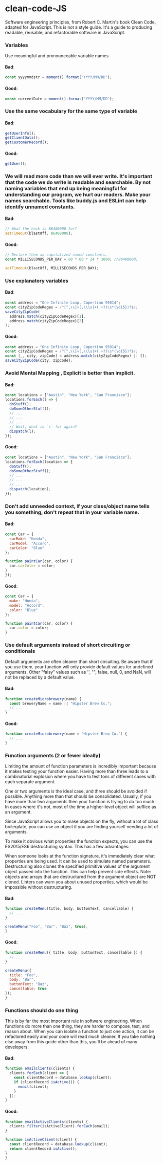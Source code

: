 # clean-code-JS
Software engineering principles, from Robert C. Martin's book Clean Code, adapted for JavaScript. This is not a style guide. It's a guide to producing readable, reusable, and refactorable software in JavaScript.


### Variables
Use meaningful and pronounceable variable names

#### Bad:
```javascript
const yyyymmdstr = moment().format("YYYY/MM/DD");
```
#### Good:
```javascript
const currentDate = moment().format("YYYY/MM/DD");
```

### Use the same vocabulary for the same type of variable

#### Bad:
```javascript
getUserInfo();
getClientData();
getCustomerRecord();
```
#### Good:
```javascript
getUser();
```

### We will read more code than we will ever write. It's important that the code we do write is readable and searchable. By not naming variables that end up being meaningful for understanding our program, we hurt our readers. Make your names searchable. Tools like buddy.js and ESLint can help identify unnamed constants.

#### Bad:
```javascript
// What the heck is 86400000 for?
setTimeout(blastOff, 86400000);
```
#### Good:
```javascript
// Declare them as capitalized named constants.
const MILLISECONDS_PER_DAY = 60 * 60 * 24 * 1000; //86400000;

setTimeout(blastOff, MILLISECONDS_PER_DAY);
```


### Use explanatory variables

#### Bad:
```javascript
const address = "One Infinite Loop, Cupertino 95014";
const cityZipCodeRegex = /^[^,\\]+[,\\\s]+(.+?)\s*(\d{5})?$/;
saveCityZipCode(
  address.match(cityZipCodeRegex)[1],
  address.match(cityZipCodeRegex)[2]
);
```
#### Good:
```javascript
const address = "One Infinite Loop, Cupertino 95014";
const cityZipCodeRegex = /^[^,\\]+[,\\\s]+(.+?)\s*(\d{5})?$/;
const [_, city, zipCode] = address.match(cityZipCodeRegex) || [];
saveCityZipCode(city, zipCode);
```



### Avoid Mental Mapping , Explicit is better than implicit.

#### Bad:
```javascript
const locations = ["Austin", "New York", "San Francisco"];
locations.forEach(l => {
  doStuff();
  doSomeOtherStuff();
  // ...
  // ...
  // ...
  // Wait, what is `l` for again?
  dispatch(l);
});
```
#### Good:
```javascript
const locations = ["Austin", "New York", "San Francisco"];
locations.forEach(location => {
  doStuff();
  doSomeOtherStuff();
  // ...
  // ...
  // ...
  dispatch(location);
});
```


### Don't add unneeded context, If your class/object name tells you something, don't repeat that in your variable name.

#### Bad:
```javascript
const Car = {
  carMake: "Honda",
  carModel: "Accord",
  carColor: "Blue"
};

function paintCar(car, color) {
  car.carColor = color;
}
});
```
#### Good:
```javascript
const Car = {
  make: "Honda",
  model: "Accord",
  color: "Blue"
};

function paintCar(car, color) {
  car.color = color;
}
```

### Use default arguments instead of short circuiting or conditionals
Default arguments are often cleaner than short circuiting. Be aware that if you use them, your function will only provide default values for undefined arguments. Other "falsy" values such as '', "", false, null, 0, and NaN, will not be replaced by a default value.

#### Bad:
```javascript
function createMicrobrewery(name) {
  const breweryName = name || "Hipster Brew Co.";
  // ...
}
```
#### Good:
```javascript
function createMicrobrewery(name = "Hipster Brew Co.") {
  // ...
}
```

### Function arguments (2 or fewer ideally)
Limiting the amount of function parameters is incredibly important because it makes testing your function easier. Having more than three leads to a combinatorial explosion where you have to test tons of different cases with each separate argument.

One or two arguments is the ideal case, and three should be avoided if possible. Anything more than that should be consolidated. Usually, if you have more than two arguments then your function is trying to do too much. In cases where it's not, most of the time a higher-level object will suffice as an argument.

Since JavaScript allows you to make objects on the fly, without a lot of class boilerplate, you can use an object if you are finding yourself needing a lot of arguments.

To make it obvious what properties the function expects, you can use the ES2015/ES6 destructuring syntax. This has a few advantages:

When someone looks at the function signature, it's immediately clear what properties are being used.
It can be used to simulate named parameters.
Destructuring also clones the specified primitive values of the argument object passed into the function. This can help prevent side effects. Note: objects and arrays that are destructured from the argument object are NOT cloned.
Linters can warn you about unused properties, which would be impossible without destructuring.


#### Bad:
```javascript
function createMenu(title, body, buttonText, cancellable) {
  // ...
}

createMenu("Foo", "Bar", "Baz", true);
}
```
#### Good:
```javascript
function createMenu({ title, body, buttonText, cancellable }) {
  // ...
}

createMenu({
  title: "Foo",
  body: "Bar",
  buttonText: "Baz",
  cancellable: true
});
}
```




### Functions should do one thing
This is by far the most important rule in software engineering. When functions do more than one thing, they are harder to compose, test, and reason about. When you can isolate a function to just one action, it can be refactored easily and your code will read much cleaner. If you take nothing else away from this guide other than this, you'll be ahead of many developers.


#### Bad:
```javascript
function emailClients(clients) {
  clients.forEach(client => {
    const clientRecord = database.lookup(client);
    if (clientRecord.isActive()) {
      email(client);
    }
  });
}
```
#### Good:
```javascript
function emailActiveClients(clients) {
  clients.filter(isActiveClient).forEach(email);
}

function isActiveClient(client) {
  const clientRecord = database.lookup(client);
  return clientRecord.isActive();
}
}
```




